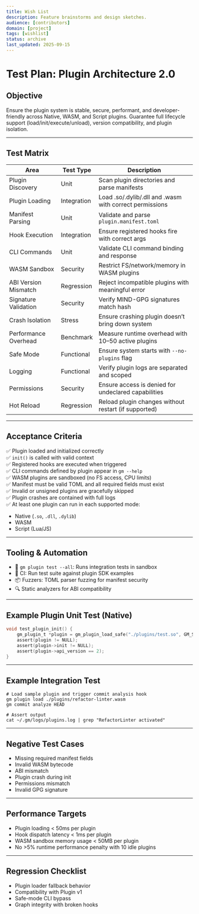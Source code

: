 ```yaml
---
title: Wish List
description: Feature brainstorms and design sketches.
audience: [contributors]
domain: [project]
tags: [wishlist]
status: archive
last_updated: 2025-09-15
---
```


# Test Plan: Plugin Architecture 2.0

## Objective

Ensure the plugin system is stable, secure, performant, and developer-friendly across Native, WASM, and Script plugins. Guarantee full lifecycle support (load/init/execute/unload), version compatibility, and plugin isolation.

---

## Test Matrix

| Area | Test Type | Description |
|------|-----------|-------------|
| Plugin Discovery | Unit | Scan plugin directories and parse manifests |
| Plugin Loading | Integration | Load .so/.dylib/.dll and .wasm with correct permissions |
| Manifest Parsing | Unit | Validate and parse `plugin.manifest.toml` |
| Hook Execution | Integration | Ensure registered hooks fire with correct args |
| CLI Commands | Unit | Validate CLI command binding and response |
| WASM Sandbox | Security | Restrict FS/network/memory in WASM plugins |
| ABI Version Mismatch | Regression | Reject incompatible plugins with meaningful error |
| Signature Validation | Security | Verify MIND-GPG signatures match hash |
| Crash Isolation | Stress | Ensure crashing plugin doesn’t bring down system |
| Performance Overhead | Benchmark | Measure runtime overhead with 10–50 active plugins |
| Safe Mode | Functional | Ensure system starts with `--no-plugins` flag |
| Logging | Functional | Verify plugin logs are separated and scoped |
| Permissions | Security | Ensure access is denied for undeclared capabilities |
| Hot Reload | Regression | Reload plugin changes without restart (if supported) |

---

## Acceptance Criteria

✅ Plugin loaded and initialized correctly  
✅ `init()` is called with valid context  
✅ Registered hooks are executed when triggered  
✅ CLI commands defined by plugin appear in `gm --help`  
✅ WASM plugins are sandboxed (no FS access, CPU limits)  
✅ Manifest must be valid TOML and all required fields must exist  
✅ Invalid or unsigned plugins are gracefully skipped  
✅ Plugin crashes are contained with full logs  
✅ At least one plugin can run in each supported mode:

- Native (`.so`, `.dll`, `.dylib`)
- WASM
- Script (Lua/JS)

---

## Tooling & Automation

- 🧪 `gm plugin test --all`: Runs integration tests in sandbox
- 🔄 CI: Run test suite against plugin SDK examples
- 📦 Fuzzers: TOML parser fuzzing for manifest security
- 🔍 Static analyzers for ABI compatibility

---

## Example Plugin Unit Test (Native)

```c
void test_plugin_init() {
    gm_plugin_t *plugin = gm_plugin_load_safe("./plugins/test.so", GM_SANDBOX_MEMORY);
    assert(plugin != NULL);
    assert(plugin->init != NULL);
    assert(plugin->api_version == 2);
}
````

---

## __Example Integration Test__

```
# Load sample plugin and trigger commit analysis hook
gm plugin load ./plugins/refactor-linter.wasm
gm commit analyze HEAD

# Assert output
cat ~/.gm/logs/plugins.log | grep "RefactorLinter activated"
```

---

## __Negative Test Cases__

- Missing required manifest fields
- Invalid WASM bytecode
- ABI mismatch
- Plugin crash during init
- Permissions mismatch
- Invalid GPG signature

---

## __Performance Targets__

- Plugin loading < 50ms per plugin
- Hook dispatch latency < 1ms per plugin
- WASM sandbox memory usage < 50MB per plugin
- No >5% runtime performance penalty with 10 idle plugins

---

## __Regression Checklist__

- Plugin loader fallback behavior
- Compatibility with Plugin v1
- Safe-mode CLI bypass
- Graph integrity with broken hooks
